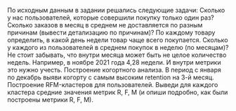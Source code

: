 По исходным данным в задании решались следующие задачи:
Сколько у нас пользователей, которые совершили покупку только один раз?
Сколько заказов в месяц в среднем не доставляется по разным причинам (вывести детализацию по причинам)?
По каждому товару определить, в какой день недели товар чаще всего покупается.
Сколько у каждого из пользователей в среднем покупок в неделю (по месяцам)? Не стоит забывать, что внутри месяца может быть не целое количество недель. Например, в ноябре 2021 года 4,28 недели. И внутри метрики это нужно учесть.
Построение когортного анализа. В период с января по декабрь выяви когорту с самым высоким retention на 3-й месяц.
Построение RFM-кластеров для пользователей. Выведи для каждого кластера средние значения метрик R, F, M (и опиши подробно, как были построены метрики R, F, M).
